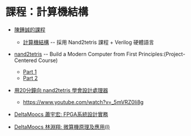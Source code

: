 # 課程：計算機結構

* [陳鍾誠的課程](../../陳鍾誠/課程/)
    * [計算機結構](../../陳鍾誠/課程/計算機結構/)  -- 採用 Nand2tetris 課程 + Verilog 硬體語言

* [nand2tetris](https://www.nand2tetris.org/) -- Build a Modern Computer from First Principles:(Project-Centered Course)
    * [Part 1](https://www.coursera.org/learn/build-a-computer)
    * [Part 2](https://www.coursera.org/learn/nand2tetris2)
*  [用20分鐘向 nand2tetris 學會設計處理器](https://www.slideshare.net/ccckmit/20-nand2tetris)
    * https://www.youtube.com/watch?v=_5mVRZ0Ii8g

* [DeltaMoocs 蕭宇宏: FPGA系統設計實務](https://www.youtube.com/playlist?list=PLI6pJZaOCtF1-GOBBFwGtAYclboJfTFws)
* [DeltaMoocs 林淵翔: 微算機原理及應用(I)](https://www.youtube.com/playlist?list=PLI6pJZaOCtF0DBjbueOO6Kh8HOiJwImjn)